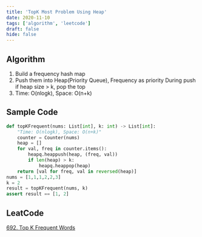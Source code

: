 ```yaml
---
title: 'TopK Most Problem Using Heap'
date: 2020-11-10
tags: ['algorithm', 'leetcode']
draft: false
hide: false
---
```


## Algorithm
1. Build a frequency hash map
2. Push them into Heap(Priority Queue), Frequency as priority
   During push if heap size > k, pop the top
3. Time: O(nlogk), Space: O(n+k)

## Sample Code
``` python
def topKFrequent(nums: List[int], k: int) -> List[int]:
    "Time: O(nlogk), Space: O(n+k)"
    counter = Counter(nums)
    heap = []
    for val, freq in counter.items():
        heapq.heappush(heap, (freq, val))
        if len(heap) > k:
            heapq.heappop(heap)
    return [val for freq, val in reversed(heap)]
nums = [1,1,1,2,2,3]
k = 2
result = topKFrequent(nums, k)
assert result == [1, 2]
```

## LeatCode
[692. Top K Frequent Words](https://leetcode.com/problems/top-k-frequent-words/)